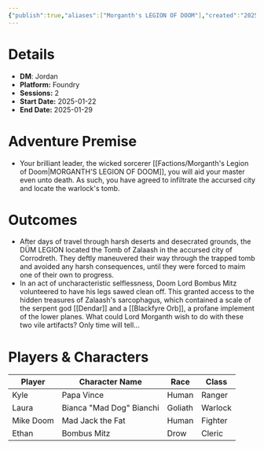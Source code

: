 ```yaml
---
{"publish":true,"aliases":["Morganth's LEGION OF DOOM"],"created":"2025-07-25T14:10:28.000-04:00","modified":"2025-10-22T21:23:29.311-04:00","published":"2025-10-22T21:23:29.311-04:00","cssclasses":"","DM":"Jordan","Players":["Kyle","Laura","Mike Doom","Ethan"],"Platform":"Foundry","Sessions":2,"Start Date":"2025-01-22","End Date":"2025-01-29","Authors":["Jordan"]}
---
```


# Details
- **DM**: Jordan
- **Platform:** Foundry
- **Sessions:** 2
- **Start Date:** 2025-01-22
- **End Date:** 2025-01-29

# Adventure Premise
- Your brilliant leader, the wicked sorcerer [[Factions/Morganth's Legion of Doom\|MORGANTH'S LEGION OF DOOM]], you will aid your master even unto death. As such, you have agreed to infiltrate the accursed city and locate the warlock's tomb.

# Outcomes
- After days of travel through harsh deserts and desecrated grounds, the DÜM LEGION located the Tomb of Zalaash in the accursed city of Corrodreth. They deftly maneuvered their way through the trapped tomb and avoided any harsh consequences, until they were forced to maim one of their own to progress. 
- In an act of uncharacteristic selflessness, Doom Lord Bombus Mitz volunteered to have his legs sawed clean off. This granted access to the hidden treasures of Zalaash's sarcophagus, which contained a scale of the serpent god [[Dendar]] and a [[Blackfyre Orb]], a profane implement of the lower planes. What could Lord Morganth wish to do with these two vile artifacts? Only time will tell…

# Players & Characters
| Player              | Character Name           | Race    | Class   |
| ------------------- | ------------------------ | ------- | ------- |
| Kyle | Papa Vince               | Human   | Ranger  |
| Laura | Bianca "Mad Dog" Bianchi | Goliath | Warlock |
| Mike Doom | Mad Jack the Fat         | Human   | Fighter |
| Ethan | Bombus Mitz              | Drow    | Cleric  |
